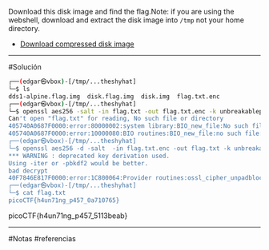 Download this disk image and find the flag.Note: if you are using the webshell, download and extract the disk image into `/tmp` not your home directory.

- [Download compressed disk image](https://artifacts.picoctf.net/c/212/disk.flag.img.gz)

------------------
#Solución 
``` bash
┌──(edgar㉿vbox)-[/tmp/...theshyhat]
└─$ ls
dds1-alpine.flag.img  disk.flag.img  disk.img  flag.txt.enc   
┌──(edgar㉿vbox)-[/tmp/...theshyhat]
└─$ openssl aes256 -salt -in flag.txt -out flag.txt.enc -k unbreakablepassword1234567
Can't open "flag.txt" for reading, No such file or directory
405740A0687F0000:error:80000002:system library:BIO_new_file:No such file or directory:../crypto/bio/bss_file.c:67:calling fopen(flag.txt, rb)
405740A0687F0000:error:10000080:BIO routines:BIO_new_file:no such file:../crypto/bio/bss_file.c:75: 
┌──(edgar㉿vbox)-[/tmp/...theshyhat]
└─$ openssl aes256 -d -salt  -in flag.txt.enc -out flag.txt -k unbreakablepassword1234567 
*** WARNING : deprecated key derivation used.
Using -iter or -pbkdf2 would be better.
bad decrypt
40F7846E817F0000:error:1C800064:Provider routines:ossl_cipher_unpadblock:bad decrypt:../providers/implementations/ciphers/ciphercommon_block.c:107:  
┌──(edgar㉿vbox)-[/tmp/...theshyhat]
└─$ cat flag.txt
picoCTF{h4un71ng_p457_0a710765} 
```
picoCTF{h4un71ng_p457_5113beab}

-------
#Notas 
#referencias 